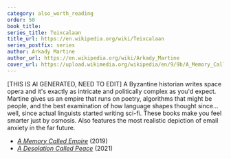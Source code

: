 ```yaml
---
category: also_worth_reading
order: 50
book_title:
series_title: Teixcalaan
title_url: https://en.wikipedia.org/wiki/Teixcalaan
series_postfix: series
author: Arkady Martine
author_url: https://en.wikipedia.org/wiki/Arkady_Martine
cover_url: https://upload.wikimedia.org/wikipedia/en/9/9b/A_Memory_Called_Empire_official_cover_art.jpg
---
```

[THIS IS AI GENERATED, NEED TO EDIT] A Byzantine historian writes space opera and it's exactly as intricate and politically complex as you'd expect. Martine gives us an empire that runs on poetry, algorithms that might be people, and the best examination of how language shapes thought since... well, since actual linguists started writing sci-fi. These books make you feel smarter just by osmosis. Also features the most realistic depiction of email anxiety in the far future.
  - [*A Memory Called Empire*](https://en.wikipedia.org/wiki/A_Memory_Called_Empire) (2019)
  - [*A Desolation Called Peace*](https://en.wikipedia.org/wiki/A_Desolation_Called_Peace) (2021)
